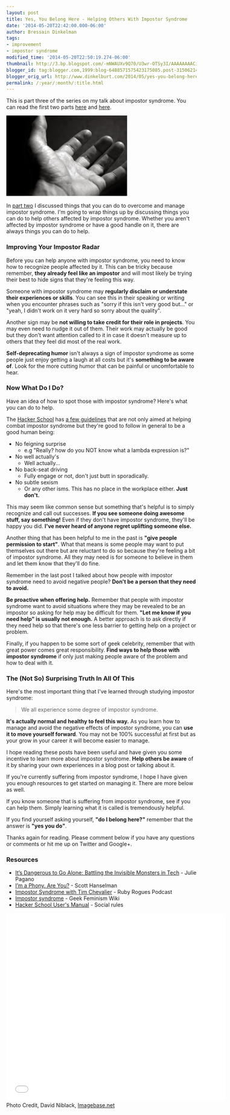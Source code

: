 ```yaml
---
layout: post
title: Yes, You Belong Here - Helping Others With Impostor Syndrome
date: '2014-05-20T22:42:00.000-06:00'
author: Bressain Dinkelman
tags:
- improvement
- impostor syndrome
modified_time: '2014-05-20T22:50:19.274-06:00'
thumbnail: http://3.bp.blogspot.com/-mNWAUXv9Q70/U3wr-OTSy3I/AAAAAAAACig/Tr2O9qAGFDE/s72-c/hand-reaching-bw.jpg
blogger_id: tag:blogger.com,1999:blog-6488571575423175085.post-3150621416368732448
blogger_orig_url: http://www.dinkelburt.com/2014/05/yes-you-belong-here-helping-others-with.html
permalink: /:year/:month/:title.html
---
```

This is part three of the series on my talk about impostor syndrome. You can read the first two parts [here](/blog/2014-04-25-yes-you-belong-here-what-is-impostor/) and [here](/blog/2014-05-11-yes-you-belong-here-overcoming-impostor/).

<div markdown="1" class="inline-image">
    <img src="/blog/images/hand-reaching-bw.jpg" alt="hand reaching out" style="height:213px;width:320px;" />
</div>

In [part two](/blog/2014-05-11-yes-you-belong-here-overcoming-impostor/) I discussed things that you can do to overcome and manage impostor syndrome. I'm going to wrap things up by discussing things you can do to help others affected by impostor syndrome. Whether you aren't affected by impostor syndrome or have a good handle on it, there are always things you can do to help.
<!--more-->

### Improving Your Impostor Radar

Before you can help anyone with impostor syndrome, you need to know how to recognize people affected by it. This can be tricky because remember, **they already feel like an impostor** and will most likely be trying their best to hide signs that they're feeling this way.

Someone with impostor syndrome may **regularly disclaim or understate their experiences or skills**. You can see this in their speaking or writing when you encounter phrases such as "sorry if this isn't very good but..." or "yeah, I didn't work on it very hard so sorry about the quality".

Another sign may be **not willing to take credit for their role in projects**. You may even need to nudge it out of them. Their work may actually be good but they don't want attention called to it in case it doesn't measure up to others that they feel did most of the real work.

**Self-deprecating humor** isn't always a sign of impostor syndrome as some people just enjoy getting a laugh at all costs but it's **something to be aware of**. Look for the more cutting humor that can be painful or uncomfortable to hear.

### Now What Do I Do?

Have an idea of how to spot those with impostor syndrome? Here's what you can do to help.

The [Hacker School](https://www.hackerschool.com/) has [a few guidelines](https://www.hackerschool.com/manual#sec-environment) that are not only aimed at helping combat impostor syndrome but they're good to follow in general to be a good human being:

* No feigning surprise
  * e.g "Really? how do you NOT know what a lambda expression is?"
* No well actually's
  * Well actually...
* No back-seat driving
  * Fully engage or not, don't just butt in sporadically.
* No subtle sexism
  * Or any other isms. This has no place in the workplace either. **Just don't.**

This may seem like common sense but something that's helpful is to simply recognize and call out successes. **If you see someone doing awesome stuff, say something!** Even if they don't have impostor syndrome, they'll be happy you did. **I've never heard of anyone regret uplifting someone else.**

Another thing that has been helpful to me in the past is **"give people permission to start"**. What that means is some people may want to put themselves out there but are reluctant to do so because they're feeling a bit of impostor syndrome. All they may need is for someone to believe in them and let them know that they'll do fine.

Remember in the last post I talked about how people with impostor syndrome need to avoid negative people? **Don't be a person that they need to avoid.**

**Be proactive when offering help.** Remember that people with impostor syndrome want to avoid situations where they may be revealed to be an impostor so asking for help may be difficult for them. **"Let me know if you need help" is usually not enough.** A better approach is to ask directly if they need help so that there's one less barrier to getting help on a project or problem.

Finally, if you happen to be some sort of geek celebrity, remember that with great power comes great responsibility. **Find ways to help those with impostor syndrome** if only just making people aware of the problem and how to deal with it.

### The (Not So) Surprising Truth In All Of This

Here's the most important thing that I've learned through studying impostor syndrome:

> We all experience some degree of impostor syndrome.

**It's actually normal and healthy to feel this way.** As you learn how to manage and avoid the negative effects of impostor syndrome, you can **use it to move yourself forward**. You may not be 100% successful at first but as your grow in your career it will become easier to manage.

I hope reading these posts have been useful and have given you some incentive to learn more about impostor syndrome. **Help others be aware** of it by sharing your own experiences in a blog post or talking about it.

If you're currently suffering from impostor syndrome, I hope I have given you enough resources to get started on managing it. There are more below as well.

If you know someone that is suffering from impostor syndrome, see if you can help them. Simply learning what it is called is tremendously helpful.

If you find yourself asking yourself, **"do I belong here?"** remember that the answer is **"yes you do"**.

Thanks again for reading. Please comment below if you have any questions or comments or hit me up on Twitter and Google+.

### Resources

* [It’s Dangerous to Go Alone: Battling the Invisible Monsters in Tech](http://juliepagano.com/blog/2013/11/02/it-s-dangerous-to-go-alone-battling-the-invisible-monsters-in-tech/) - Julie Pagano
* [I’m a Phony. Are You?](http://www.hanselman.com/blog/ImAPhonyAreYou.aspx) - Scott Hanselman
* [Impostor Syndrome with Tim Chevalier](http://rubyrogues.com/107-rr-impostor-syndrome-with-tim-chevalier/) - Ruby Rogues Podcast
* [Impostor syndrome](http://geekfeminism.wikia.com/wiki/Impostor_syndrome) - Geek Feminism Wiki
* [Hacker School User's Manual](https://www.hackerschool.com/manual#sec-environment) - Social rules

<iframe class="speakerdeck-iframe" frameborder="0" src="//speakerdeck.com/player/7e2c6cb08eea0131941d3e2d8ace8b00?" allowfullscreen="true" mozallowfullscreen="true" webkitallowfullscreen="true" style="border: 0px; background: transparent; margin: 0px; padding: 0px; border-radius: 5px; width: 580px; height: 497px;"></iframe>

<div markdown="1" class="photo-credit">
    <span>Photo Credit, David Niblack, </span>
    <a href="http://imagebase.net/Concept/hand-reaching-bw">Imagebase.net</a>
</div>
